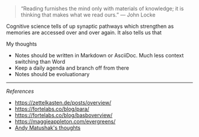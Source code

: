 ---
---

> “Reading furnishes the mind only with materials of knowledge; it is thinking that makes what we read ours.”
― John Locke 


Cognitive science tells of up synaptic pathways which strengthen as memories are accessed over and over again. It also tells us that 

My thoughts
* Notes should be written in Markdown or AsciiDoc. Much less context switching than Word
* Keep a daily agenda and branch off from there
* Notes should be evoluationary


***
_References_

* https://zettelkasten.de/posts/overview/
* https://fortelabs.co/blog/para/
* https://fortelabs.co/blog/basboverview/
* https://maggieappleton.com/evergreens/
* [Andy Matushak's thoughts](https://notes.andymatuschak.org/)

